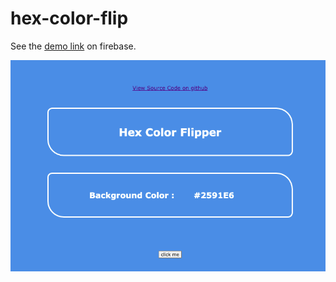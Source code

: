 # hex-color-flip

See the [demo link](https://console.firebase.google.com/project/hex-color-flip/overview) on firebase. 

![demo screen shot](/--demo.png)